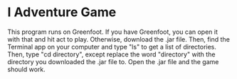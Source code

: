 # I Adventure Game
This program runs on Greenfoot.
If you have Greenfoot, you can open it with that and hit act to play.
Otherwise, download the .jar file.
Then, find the Terminal app on your computer and type "ls" to get a list of directories.
Then, type "cd directory", except replace the word "directory" with the directory you downloaded the .jar file to.
Open the .jar file and the game should work.
